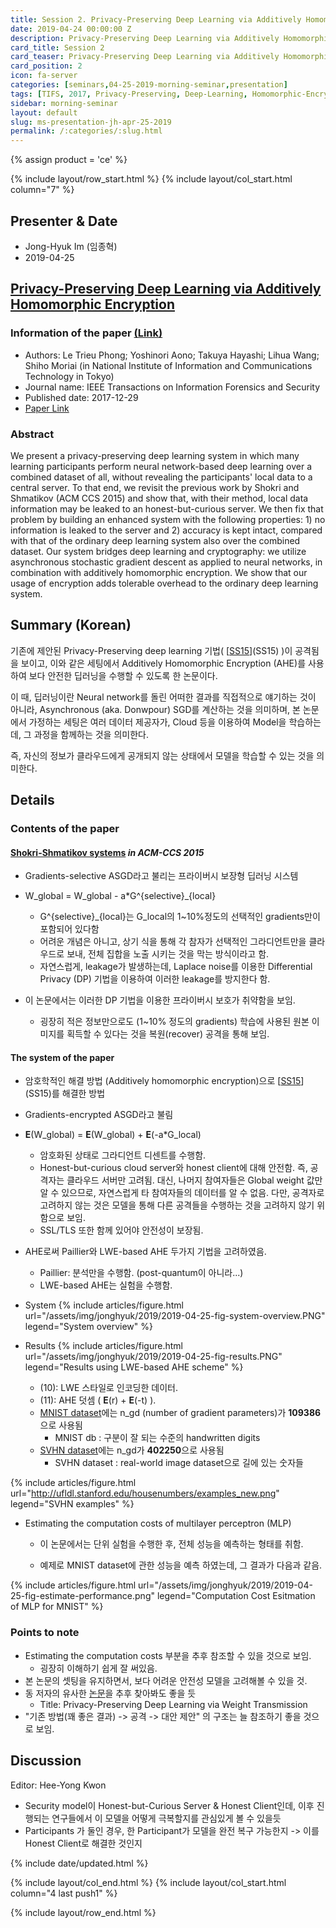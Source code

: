```yaml
---
title: Session 2. Privacy-Preserving Deep Learning via Additively Homomorphic Encryption
date: 2019-04-24 00:00:00 Z
description: Privacy-Preserving Deep Learning via Additively Homomorphic Encryption
card_title: Session 2
card_teaser: Privacy-Preserving Deep Learning via Additively Homomorphic Encryption
card_position: 2
icon: fa-server
categories: [seminars,04-25-2019-morning-seminar,presentation]
tags: [TIFS, 2017, Privacy-Preserving, Deep-Learning, Homomorphic-Encryption, Application]
sidebar: morning-seminar
layout: default
slug: ms-presentation-jh-apr-25-2019
permalink: /:categories/:slug.html
---
```


{% assign product = 'ce' %}

{% include layout/row_start.html %}
{% include layout/col_start.html column="7" %}

## Presenter & Date
+ Jong-Hyuk Im (임종혁)
+ 2019-04-25

## [Privacy-Preserving Deep Learning via Additively Homomorphic Encryption](https://inhaucs.github.io/seminars/04-25-2019-morning-seminar/presentation/ms-presentation-jh-apr-25-2019.html)

### Information of the paper [(Link)](https://ieeexplore.ieee.org/document/8302552)
+ Authors: Le Trieu Phong; Yoshinori Aono; Takuya Hayashi; Lihua Wang; Shiho Moriai (in National Institute of Information and Communications Technology in Tokyo)
+ Journal name: IEEE Transactions on Information Forensics and Security
+ Published date: 2017-12-29
+ [Paper Link](https://ieeexplore.ieee.org/document/8241854)


### Abstract
We present a privacy-preserving deep learning system in which many learning participants perform neural network-based deep learning over a combined dataset of all, without revealing the participants' local data to a central server. 
To that end, we revisit the previous work by Shokri and Shmatikov (ACM CCS 2015) and show that, with their method, local data information may be leaked to an honest-but-curious server. 
We then fix that problem by building an enhanced system with the following properties: 1) no information is leaked to the server and 2) accuracy is kept intact, compared with that of the ordinary deep learning system also over the combined dataset. 
Our system bridges deep learning and cryptography: we utilize asynchronous stochastic gradient descent as applied to neural networks, in combination with additively homomorphic encryption. 
We show that our usage of encryption adds tolerable overhead to the ordinary deep learning system.


## Summary (Korean)

기존에 제안된 Privacy-Preserving deep learning 기법( [[SS15]](SS15) )이 공격됨을 보이고, 이와 같은 세팅에서 Additively Homomorphic Encryption (AHE)를 사용하여 보다 안전한 딥러닝을 수행할 수 있도록 한 논문이다.

이 때, 딥러닝이란 Neural network를 돌린 어떠한 결과를 직접적으로 얘기하는 것이 아니라, Asynchronous (aka. Donwpour) SGD를 계산하는 것을 의미하며, 본 논문에서 가정하는 세팅은 여러 데이터 제공자가, Cloud 등을 이용하여 Model을 학습하는데, 그 과정을 함께하는 것을 의미한다. 

즉, 자신의 정보가 클라우드에게 공개되지 않는 상태에서 모델을 학습할 수 있는 것을 의미한다. 



## Details

### Contents of the paper

#### [Shokri-Shmatikov systems](SS15) *in ACM-CCS 2015*

+ Gradients-selective ASGD라고 불리는 프라이버시 보장형 딥러닝 시스템
+ W_global = W_global - a*G^{selective}_{local}

  + G^{selective}_{local}는 G_local의 1~10%정도의 선택적인 gradients만이 포함되어 있다함
  + 어려운 개념은 아니고, 상기 식을 통해 각 참자가 선택적인 그라디언트만을 클라우드로 보내, 전체 집합을 노출 시키는 것을 막는 방식이라고 함.
  + 자연스럽게, leakage가 발생하는데, Laplace noise를 이용한 Differential Privacy (DP) 기법을 이용하여 이러한 leakage를 방지한다 함.
  
+ 이 논문에서는 이러한 DP 기법을 이용한 프라이버시 보호가 취약함을 보임.

  + 굉장히 적은 정보만으로도 (1~10% 정도의 gradients) 학습에 사용된 원본 이미지를 획득할 수 있다는 것을 복원(recover) 공격을 통해 보임.

#### The system of the paper

+ 암호학적인 해결 방법 (Additively homomorphic encryption)으로 [[SS15]](SS15)를 해결한 방법

+ Gradients-encrypted ASGD라고 불림

+ **E**(W_global) = **E**(W_global) + **E**(-a*G_local)

  + 암호화된 상태로 그라디언트 디센트를 수행함.
  + Honest-but-curious cloud server와 honest client에 대해 안전함. 즉, 공격자는 클라우드 서버만 고려됨. 대신, 나머지 참여자들은 Global weight 값만 알 수 있으므로, 자연스럽게 타 참여자들의 데이터를 알 수 없음. 다만, 공격자로 고려하지 않는 것은 모델을 통해 다른 공격들을 수행하는 것을 고려하지 않기 위함으로 보임.
  + SSL/TLS 또한 함께 있어야 안전성이 보장됨.

+ AHE로써 Paillier와 LWE-based AHE 두가지 기법을 고려하였음.

  + Paillier: 분석만을 수행함. (post-quantum이 아니라...)
  + LWE-based AHE는 실험을 수행함.

+ System
{% include articles/figure.html url="/assets/img/jonghyuk/2019/2019-04-25-fig-system-overview.PNG" legend="System overview" %}

+ Results
{% include articles/figure.html url="/assets/img/jonghyuk/2019/2019-04-25-fig-results.PNG" legend="Results using LWE-based AHE scheme" %}

  + (10): LWE 스타일로 인코딩한 데이터.
  + (11): AHE 덧셈 ( **E**(r) + **E**(-t) ).
  + [MNIST dataset](MNIST)에는 n_gd (number of gradient parameters)가 **109386**으로 사용됨
    + MNIST db : 구분이 잘 되는 수준의 handwritten digits
  + [SVHN dataset](SVHN)에는 n_gd가 **402250**으로 사용됨
    + SVHN dataset : real-world image dataset으로 길에 있는 숫자들

{% include articles/figure.html url="http://ufldl.stanford.edu/housenumbers/examples_new.png" legend="SVHN examples" %}

+ Estimating the computation costs of multilayer perceptron (MLP)

  + 이 논문에서는 단위 실험을 수행한 후, 전체 성능을 예측하는 형태를 취함.

  + 예제로 MNIST dataset에 관한 성능을 예측 하였는데, 그 결과가 다음과 같음.

{% include articles/figure.html url="/assets/img/jonghyuk/2019/2019-04-25-fig-estimate-performance.png" legend="Computation Cost Esitmation of MLP for MNIST" %}


### Points to note

+ Estimating the computation costs 부분을 추후 참조할 수 있을 것으로 보임.
  +  굉장히 이해하기 쉽게 잘 써있음.
+ 본 논문의 셋팅을 유지하면서, 보다 어려운 안전성 모델을 고려해볼 수 있을 것.
+ 동 저자의 유사한 [논문](<https://arxiv.org/abs/1809.03272>)을 추후 찾아봐도 좋을 듯
  + Title: Privacy-Preserving Deep Learning via Weight Transmission
+ "기존 방법(꽤 좋은 결과) -> 공격 -> 대안 제안" 의 구조는 늘 참조하기 좋을 것으로 보임.



[SS15]: https://dl.acm.org/citation.cfm?id=2813687

[SVHN]: http://ufldl.stanford.edu/housenumbers/

[MNIST]: http://yann.lecun.com/exdb/mnist/




## Discussion
Editor: Hee-Yong Kwon
+ Security model이 Honest-but-Curious Server & Honest Client인데, 이후 진행되는 연구들에서 이 모델을 어떻게 극복할지를 관심있게 볼 수 있을듯
+ Participants 가 둘인 경우, 한 Participant가 모델을 완전 복구 가능한지 -> 이를 Honest Client로 해결한 것인지


{% include date/updated.html %}

{% include layout/col_end.html %}
{% include layout/col_start.html column="4 last push1" %}

{% include layout/row_end.html %}
